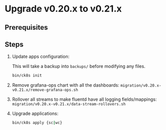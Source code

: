 # Upgrade v0.20.x to v0.21.x

## Prerequisites

## Steps

1. Update apps configuration:

    This will take a backup into `backups/` before modifying any files.

    ```bash
    bin/ck8s init
    ```

2. Remove grafana-ops chart with all the dashboards: `migration/v0.20.x-v0.21.x/remove-grafana-ops.sh`

3. Rollover all streams to make fluentd have all logging fields/mappings: `migration/v0.20.x-v0.21.x/data-stream-rollovers.sh`

4. Upgrade applications:

    ```bash
    bin/ck8s apply {sc|wc}
    ```

